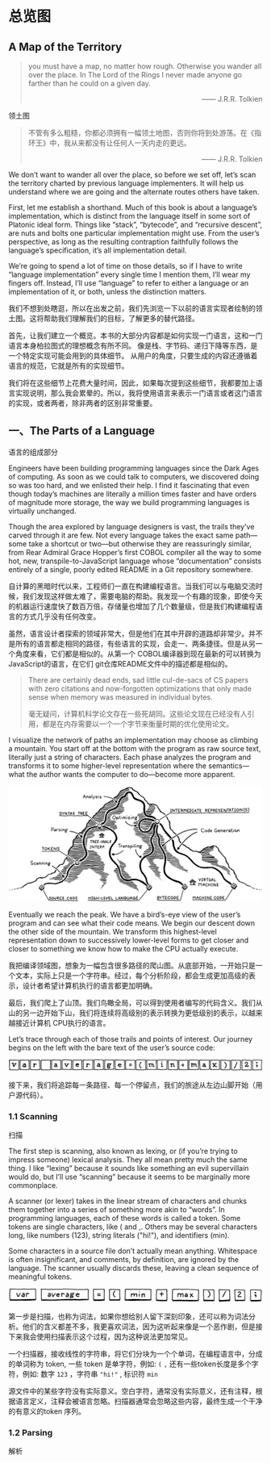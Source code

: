 # 总览图

## A Map of the Territory

> you must have a map, no matter how rough. Otherwise you wander all over the place. In The Lord of the Rings I never made anyone go farther than he could on a given day.
>
> <p align="right">—— J.R.R. Tolkien</p>

领土图

>不管有多么粗糙，你都必须拥有一幅领土地图，否则你将到处游荡。在《指环王》中，我从来都没有让任何人一天内走的更远。
>
> <p align="right">—— J.R.R. Tolkien</p>

We don’t want to wander all over the place, so before we set off, let’s scan the territory charted by previous language implementers. It will help us understand where we are going and the alternate routes others have taken.

First, let me establish a shorthand.  Much of this book is about a language’s implementation, which is distinct from the language itself in some sort of Platonic ideal form. Things like “stack”, “bytecode”, and “recursive descent”, are nuts and bolts one particular implementation might use. From the user’s perspective, as long as the resulting contraption faithfully follows the language’s specification, it’s all implementation detail.

We’re going to spend a lot of time on those details, so if I have to write “language implementation” every single time I mention them, I’ll wear my fingers off. Instead, I’ll use “language” to refer to either a language or an implementation of it, or both, unless the distinction matters.

我们不想到处瞎逛，所以在出发之前，我们先浏览一下以前的语言实现者绘制的领土图。这将帮助我们理解我们的目标，了解更多的替代路径。

首先，让我们建立一个概览。本书的大部分内容都是如何实现一门语言，这和一门语言本身柏拉图式的理想概念有所不同。 像是栈、字节码、递归下降等东西，是一个特定实现可能会用到的具体细节。 从用户的角度，只要生成的内容还遵循着语言的规范，它就是所有的实现细节。

我们将在这些细节上花费大量时间，因此，如果每次提到这些细节，我都要加上语言实现说明，那么我会累晕的。所以，我将使用语言来表示一门语言或者这门语言的实现，或者两者，除非两者的区别非常重要。


## 一、The Parts of a Language

语言的组成部分

Engineers have been building programming languages since the Dark Ages of computing. As soon as we could talk to computers, we discovered doing so was too hard, and we enlisted their help. I find it fascinating that even though today’s machines are literally a million times faster and have orders of magnitude more storage, the way we build programming languages is virtually unchanged.

Though the area explored by language designers is vast, the trails they’ve carved through it are few. Not every language takes the exact same path—some take a shortcut or two—but otherwise they are reassuringly similar, from Rear Admiral Grace Hopper’s first COBOL compiler all the way to some hot, new, transpile-to-JavaScript language whose “documentation” consists entirely of a single, poorly edited README in a Git repository somewhere.

自计算的黑暗时代以来，工程师们一直在构建编程语言。当我们可以与电脑交流时候，我们发现这样做太难了，需要电脑的帮助。我发现一个有趣的现象，即使今天的机器运行速度快了数百万倍，存储量也增加了几个数量级，但是我们构建编程语言的方式几乎没有任何改变。

虽然，语言设计者探索的领域非常大，但是他们在其中开辟的道路却非常少。并不是所有的语言都走相同的路径，有些语言的实现，会走一、两条捷径。但是从另一个角度来看，它们都是相似的。从第一个 COBOL编译器到现在最新的可以转换为 JavaScript的语言，在它们 git仓库README文件中的描述都是相似的。

>There are certainly dead ends, sad little cul-de-sacs of CS papers with zero citations and now-forgotten optimizations that only made sense when memory was measured in individual bytes.
>
>毫无疑问，计算机科学论文存在一些死胡同。这些论文现在已经没有人引用，都是在内存需要以一个一个字节来衡量时期的优化使用论文。

I visualize the network of paths an implementation may choose as climbing a mountain. You start off at the bottom with the program as raw source text, literally just a string of characters. Each phase analyzes the program and transforms it to some higher-level representation where the semantics—what the author wants the computer to do—become more apparent.

![a map of the territory](https://github.com/Kua-Fu/blog-book-images/blob/main/crafting-interpreters/mountain.png?raw=true)

Eventually we reach the peak. We have a bird’s-eye view of the user’s program and can see what their code means. We begin our descent down the other side of the mountain. We transform this highest-level representation down to successively lower-level forms to get closer and closer to something we know how to make the CPU actually execute.

我把编译领域图，想象为一幅包含很多路径的爬山图。从底部开始，一开始只是一个文本，实际上只是一个字符串。经过，每个分析阶段，都会生成更加高级的表示，设计者希望计算机执行的语言都更加明确。

最后，我们爬上了山顶。我们鸟瞰全局，可以得到使用者编写的代码含义。我们从山的另一边开始下山，我们将连续将高级别的表示转换为更低级别的表示，以越来越接近计算机 CPU执行的语言。

Let’s trace through each of those trails and points of interest. Our journey begins on the left with the bare text of the user’s source code:

![string](https://github.com/Kua-Fu/blog-book-images/blob/main/crafting-interpreters/string.png?raw=true)

接下来，我们将追踪每一条路径、每一个停留点，我们的旅途从左边山脚开始（用户源代码）。

### 1.1 Scanning

扫描

The first step is scanning, also known as lexing, or (if you’re trying to impress someone) lexical analysis. They all mean pretty much the same thing. I like “lexing” because it sounds like something an evil supervillain would do, but I’ll use “scanning” because it seems to be marginally more commonplace.

A scanner (or lexer) takes in the linear stream of characters and chunks them together into a series of something more akin to “words”. In programming languages, each of these words is called a token. Some tokens are single characters, like ( and ,. Others may be several characters long, like numbers (123), string literals ("hi!"), and identifiers (min).

Some characters in a source file don’t actually mean anything. Whitespace is often insignificant, and comments, by definition, are ignored by the language. The scanner usually discards these, leaving a clean sequence of meaningful tokens.

![tokens](https://github.com/Kua-Fu/blog-book-images/blob/main/crafting-interpreters/tokens.png?raw=true)

第一步是扫描，也称为词法，如果你想给别人留下深刻印象，还可以称为词法分析。他们的含义都差不多，我更喜欢词法，因为这听起来像是一个恶作剧，但是接下来我会使用扫描表示这个过程，因为这种说法更加常见。

一个扫描器，接收线性的字符串，将它们分块为一个个单词，在编程语言中，分成的单词称为 token, 一些 token 是单字符，例如: `(` `,` 还有一些token长度是多个字符，例如: 数字 `123` ，字符串 `"hi!"` , 标识符 `min`

源文件中的某些字符没有实际意义。空白字符，通常没有实际意义，还有注释，根据语言定义，注释会被语言忽略。扫描器通常会忽略这些内容，最终生成一个干净的有意义的token 序列。

### 1.2 Parsing

解析


